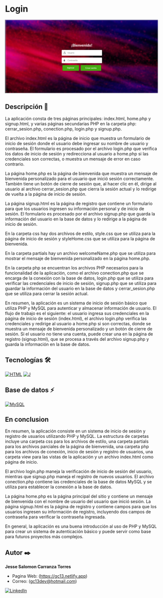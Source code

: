 # Login
![Imagen del proyecto](https://raw.githubusercontent.com/jesse5313/Login/main/prev.png)

## Descripción 📑
La aplicación consta de tres páginas principales: index.html, home.php y signup.html, y varias páginas secundarias PHP en la carpeta php: cerrar_sesion.php, conection.php, login.php y signup.php.

El archivo index.html es la página de inicio que muestra un formulario de inicio de sesión donde el usuario debe ingresar su nombre de usuario y contraseña. El formulario es procesado por el archivo login.php que verifica los datos de inicio de sesión y redirecciona al usuario a home.php si las credenciales son correctas, o muestra un mensaje de error en caso contrario.

La página home.php es la página de bienvenida que muestra un mensaje de bienvenida personalizado para el usuario que inició sesión correctamente. También tiene un botón de cierre de sesión que, al hacer clic en él, dirige al usuario al archivo cerrar_sesion.php que cierra la sesión actual y lo redirige de vuelta a la página de inicio de sesión.

La página signup.html es la página de registro que contiene un formulario para que los usuarios ingresen su información personal y de inicio de sesión. El formulario es procesado por el archivo signup.php que guarda la información del usuario en la base de datos y lo redirige a la página de inicio de sesión.

En la carpeta css hay dos archivos de estilo, style.css que se utiliza para la página de inicio de sesión y styleHome.css que se utiliza para la página de bienvenida.

En la carpeta partials hay un archivo welcomeName.php que se utiliza para mostrar el mensaje de bienvenida personalizado en la página home.php.

En la carpeta php se encuentran los archivos PHP necesarios para la funcionalidad de la aplicación, como el archivo conection.php que se encarga de la conexión con la base de datos, login.php que se utiliza para verificar las credenciales de inicio de sesión, signup.php que se utiliza para guardar la información del usuario en la base de datos y cerrar_sesion.php que se utiliza para cerrar la sesión actual.

En resumen, la aplicación es un sistema de inicio de sesión básico que utiliza PHP y MySQL para autenticar y almacenar información de usuario. El flujo de trabajo es el siguiente: el usuario ingresa sus credenciales en la página de inicio de sesión (index.html), el archivo login.php verifica las credenciales y redirige al usuario a home.php si son correctas, donde se muestra un mensaje de bienvenida personalizado y un botón de cierre de sesión. Si el usuario no tiene una cuenta, puede crear una en la página de registro (signup.html), que se procesa a través del archivo signup.php y guarda la información en la base de datos.

## Tecnologías 🛠
[![HTML](https://img.shields.io/badge/HTML5-E34F26?style=for-the-badge&logo=html5&logoColor=white)](https://es.wikipedia.org/wiki/HTML5)
[![J](https://img.shields.io/badge/Java-ED8B00?style=for-the-badge&logo=java&logoColor=white)](https://en.wikipedia.org/wiki/Java_(programming_language))

## Base de datos ⚡
[![MySQL](https://img.shields.io/badge/MySQL-005C84?style=for-the-badge&logo=mysql&logoColor=white)](https://en.wikipedia.org/wiki/MySQL)

## En conclusion
En resumen, la aplicación consiste en un sistema de inicio de sesión y registro de usuarios utilizando PHP y MySQL. La estructura de carpetas incluye una carpeta css para los archivos de estilo, una carpeta partials para los archivos parciales de la página de bienvenida, una carpeta php para los archivos de conexión, inicio de sesión y registro de usuarios, una carpeta view para las vistas de la aplicación y un archivo index.html como página de inicio.

El archivo login.php maneja la verificación de inicio de sesión del usuario, mientras que signup.php maneja el registro de nuevos usuarios. El archivo conection.php contiene las credenciales de la base de datos MySQL y se utiliza para establecer la conexión a la base de datos.

La página home.php es la página principal del sitio y contiene un mensaje de bienvenida con el nombre de usuario del usuario que inició sesión. La página signup.html es la página de registro y contiene campos para que los usuarios ingresen su información de registro, incluyendo dos campos de contraseña para verificar la contraseña ingresada.

En general, la aplicación es una buena introducción al uso de PHP y MySQL para crear un sistema de autenticación básico y puede servir como base para futuros proyectos más complejos.

## Autor ✒️
**Jesse Salomon Carranza Torres**         

* Pagina Web: (https://gc13.netlify.app)
* Correo: (gc13dev@hotmail.com)

 [![LinkedIn](https://img.shields.io/badge/LinkedIn-0077B5?style=for-the-badge&logo=linkedin&logoColor=white)](https://www.linkedin.com/in/jesse-salomon-carranza-torres-343117225/)
